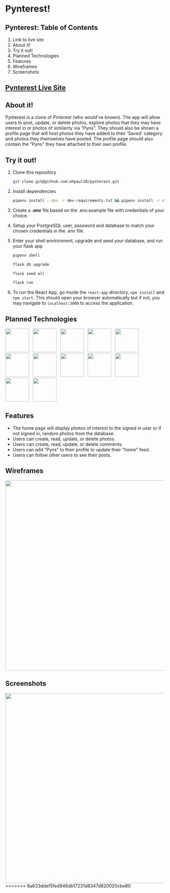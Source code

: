 # Pynterest!

## Pynterest: Table of Contents
1. Link to live site
2. About it!
3. Try it out!
4. Planned Technologies
5. Features
6. Wireframes
7. Screenshots



## [Pynterest Live Site](https://i1.sndcdn.com/avatars-000198787410-02xwfu-t500x500.jpg)



## About it!

Pynterest is a clone of Pinterest (who would've known). The app will allow users to post, update, or delete photos, explore photos that they may have interest in or photos of similarity via "Pyns". They should also be shown a profile page that will host photos they have added to their 'Saved' category and photos they themselves have posted. The profile page should also contain the "Pyns" they have attached to their own profile.

## Try it out!
1. Clone this repository

    ```bash
    git clone git@github.com:ohpaul28/pynterest.git
    ```

2. Install dependencies

    ```bash
    pipenv install --dev -r dev-requirements.txt && pipenv install -r requirements.txt
    ```

3. Create a **.env** file based on the .env.example file with credentials of your choice.

4. Setup your PostgreSQL user, password and database to match your chosen credentials in the .env file.

5. Enter your shell environment, upgrade and seed your database, and run your flask app

    ```bash
    pipenv shell
    ```

    ```bash
    flask db upgrade
    ```

    ```bash
    flask seed all
    ```

    ```bash
    flask run
    ```

6. To run the React App, go inside the `react-app` directory, `npm install` and `npm start`. This should open your browser automatically but if not, you may navigate to `localhost:3000` to access the application.




## Planned Technologies

<p float="left">
  <img src="https://cdn.jsdelivr.net/gh/devicons/devicon/icons/python/python-original.svg" style="width:75px;" />
  &nbsp;
  <img src="https://cdn.jsdelivr.net/gh/devicons/devicon/icons/flask/flask-original.svg" style="width:75px;" />
  &nbsp;
  <img src="https://cdn.jsdelivr.net/gh/devicons/devicon/icons/react/react-original.svg" style="width:75px;" />
  &nbsp;
  <img src="https://cdn.jsdelivr.net/gh/devicons/devicon/icons/redux/redux-original.svg" style="width:75px;" />
  &nbsp;
  <img src="https://cdn.jsdelivr.net/gh/devicons/devicon/icons/postgresql/postgresql-original.svg" style="width:75px;" />
  &nbsp;
  <img src="https://cdn.jsdelivr.net/gh/devicons/devicon/icons/heroku/heroku-plain.svg" style="width:75px;" />
  &nbsp;
  <img src="https://cdn.jsdelivr.net/gh/devicons/devicon/icons/html5/html5-plain-wordmark.svg" style="width:75px;"/>
  &nbsp;
  <img src="https://cdn.jsdelivr.net/gh/devicons/devicon/icons/css3/css3-plain-wordmark.svg" style="width:75px;" />
  &nbsp;
  <img src="https://cdn.jsdelivr.net/gh/devicons/devicon/icons/docker/docker-plain.svg" style="width:75px;" />
  &nbsp;
  <img src="https://cdn.jsdelivr.net/gh/devicons/devicon/icons/aftereffects/aftereffects-original.svg" style="width:75px;" />
  &nbsp;
  <img src="https://cdn.jsdelivr.net/gh/devicons/devicon/icons/illustrator/illustrator-line.svg" style="width:75px;" />
  &nbsp;
  <img src="https://cdn.jsdelivr.net/gh/devicons/devicon/icons/xd/xd-line.svg" style="width:75px;" />
  &nbsp;
</p>


## Features

 - The home page will display photos of interest to the signed in user or if not signed in, random photos from the database.
 - Users can create, read, update, or delete photos.
 - Users can create, read, update, or delete comments.
 - Users can add "Pyns" to their profile to update their "home" feed.
 - Users can follow other users to see their posts.



## Wireframes

<img src="https://i1.sndcdn.com/avatars-000198787410-02xwfu-t500x500.jpg" style="width: 600px;"/>



## Screenshots

<img src="https://i1.sndcdn.com/avatars-000198787410-02xwfu-t500x500.jpg" style="width: 600px;"/>
>>>>>>> 8a633ddef5fed946db17231d8347d820020cbe80
